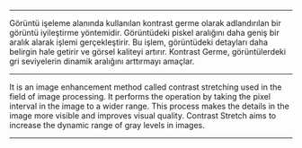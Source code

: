 ***************************

Görüntü işeleme alanında kullanılan kontrast germe olarak adlandırılan bir görüntü iyileştirme yöntemidir.
Görüntüdeki piskel aralığını daha geniş bir aralık alarak işlemi gerçekleştirir.
Bu işlem, görüntüdeki detayları daha belirgin hale getirir ve görsel kaliteyi artırır.
Kontrast Germe, görüntülerdeki gri seviyelerin dinamik aralığını arttırmayı amaçlar.

***************************

It is an image enhancement method called contrast stretching used in the field of image processing.
It performs the operation by taking the pixel interval in the image to a wider range.
This process makes the details in the image more visible and improves visual quality.
Contrast Stretch aims to increase the dynamic range of gray levels in images.

***************************
